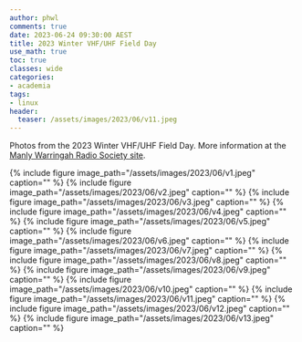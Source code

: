 ```yaml
---
author: phwl
comments: true
date: 2023-06-24 09:30:00 AEST
title: 2023 Winter VHF/UHF Field Day
use_math: true
toc: true
classes: wide
categories:
- academia
tags:
- linux
header:
  teaser: /assets/images/2023/06/v11.jpeg
---
```


Photos from the 2023 Winter VHF/UHF Field Day. More information at the
[Manly Warringah Radio Society site](https://www.mwrs.org.au/).

{% include figure image_path="/assets/images/2023/06/v1.jpeg" caption="" %}
{% include figure image_path="/assets/images/2023/06/v2.jpeg" caption="" %}
{% include figure image_path="/assets/images/2023/06/v3.jpeg" caption="" %}
{% include figure image_path="/assets/images/2023/06/v4.jpeg" caption="" %}
{% include figure image_path="/assets/images/2023/06/v5.jpeg" caption="" %}
{% include figure image_path="/assets/images/2023/06/v6.jpeg" caption="" %}
{% include figure image_path="/assets/images/2023/06/v7.jpeg" caption="" %}
{% include figure image_path="/assets/images/2023/06/v8.jpeg" caption="" %}
{% include figure image_path="/assets/images/2023/06/v9.jpeg" caption="" %}
{% include figure image_path="/assets/images/2023/06/v10.jpeg" caption="" %}
{% include figure image_path="/assets/images/2023/06/v11.jpeg" caption="" %}
{% include figure image_path="/assets/images/2023/06/v12.jpeg" caption="" %}
{% include figure image_path="/assets/images/2023/06/v13.jpeg" caption="" %}
